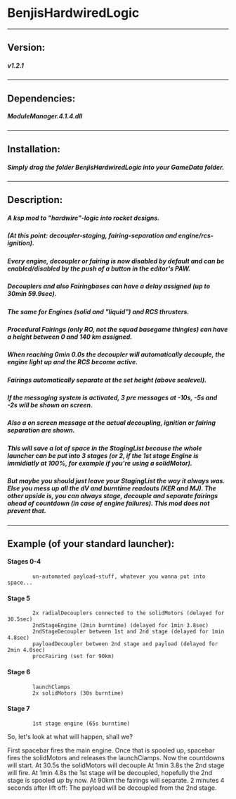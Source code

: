 # BenjisHardwiredLogic
------------------------------------------------------------------------
## Version:
##### v1.2.1
------------------------------------------------------------------------
## Dependencies:
##### ModuleManager.4.1.4.dll
------------------------------------------------------------------------
## Installation:
##### Simply drag the folder BenjisHardwiredLogic into your GameData folder.
------------------------------------------------------------------------
## Description:
##### A ksp mod to "hardwire"-logic into rocket designs.
##### (At this point: decoupler-staging, fairing-separation and engine/rcs-ignition).

##### Every engine, decoupler or fairing is now disabled by default and can be enabled/disabled by the push of a button in the editor's PAW.

##### Decouplers and also Fairingbases can have a delay assigned (up to 30min 59.9sec).
##### The same for Engines (solid and "liquid") and RCS thrusters.
##### Procedural Fairings (only RO, not the squad basegame thingies) can have a height between 0 and 140 km assigned.

##### When reaching 0min 0.0s the decoupler will automatically decouple, the engine light up and the RCS become active.
##### Fairings automatically separate at the set height (above sealevel).

##### If the messaging system is activated, 3 pre messages at -10s, -5s and -2s will be shown on screen.
##### Also a on screen message at the actual decoupling, ignition or fairing separation are shown.

##### This will save a lot of space in the StagingList because the whole launcher can be put into 3 stages (or 2, if the 1st stage Engine is immidiatly at 100%, for example if you're using a solidMotor).
##### But maybe you should just leave your StagingList the way it always was. Else you mess up all the dV and burntime readouts (KER and MJ). The other upside is, you can always stage, decouple and separate fairings ahead of countdown (in case of engine failures). This mod does not prevent that.

------------------------------------------------------------------------
## Example (of your standard launcher):

#### Stages 0-4
            un-automated payload-stuff, whatever you wanna put into space...
#### Stage 5
            2x radialDecouplers connected to the solidMotors (delayed for 30.5sec)
            2ndStageEngine (2min burntime) (delayed for 1min 3.8sec)
            2ndStageDecoupler between 1st and 2nd stage (delayed for 1min 4.8sec)
            payloadDecoupler between 2nd stage and payload (delayed for 2min 4.0sec)
            procFairing (set for 90km)
#### Stage 6
            launchClamps
            2x solidMotors (30s burntime)
#### Stage 7
            1st stage engine (65s burntime)
         
So, let's look at what will happen, shall we?

First spacebar fires the main engine.
Once that is spooled up, spacebar fires the solidMotors and releases the launchClamps. Now the countdowns will start.
At 30.5s the solidMotors will decouple
At 1min 3.8s the 2nd stage will fire.
At 1min 4.8s the 1st stage will be decoupled, hopefully the 2nd stage is spooled up by now.
At 90km the fairings will separate.
2 minutes 4 seconds after lift off: The payload will be decoupled from the 2nd stage.
